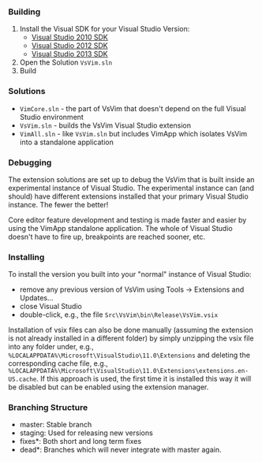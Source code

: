 ### Building

1. Install the Visual SDK for your Visual Studio Version:
    * [Visual Studio 2010 SDK](http://www.microsoft.com/en-us/download/details.aspx?id=2680)
    * [Visual Studio 2012 SDK](http://www.microsoft.com/en-us/download/details.aspx?id=30668)
    * [Visual Studio 2013 SDK](http://www.microsoft.com/en-us/download/details.aspx?id=40758)
2. Open the Solution `VsVim.sln`
3. Build

### Solutions

* `VimCore.sln` - the part of VsVim that doesn't depend on the full Visual Studio environment
* `VsVim.sln` - builds the VsVim Visual Studio extension
* `VimAll.sln` - like `VsVim.sln` but includes VimApp which isolates VsVim into a standalone application

### Debugging

The extension solutions are set up to debug the VsVim that is built inside an experimental instance of Visual Studio.  The experimental instance can (and should) have different extensions installed that your primary Visual Studio instance.  The fewer the better!

Core editor feature development and testing is made faster and easier by using the VimApp standalone application.  The whole of Visual Studio doesn't have to fire up, breakpoints are reached sooner, etc.

### Installing

To install the version you built into your "normal" instance of Visual Studio:

* remove any previous version of VsVim using Tools -> Extensions and Updates...
* close Visual Studio
* double-click, e.g., the file `Src\VsVim\bin\Release\VsVim.vsix`

Installation of vsix files can also be done manually (assuming the extension is not already installed in a different folder) by simply unzipping the vsix file into any folder under, e.g., `%LOCALAPPDATA%\Microsoft\VisualStudio\11.0\Extensions` and deleting the corresponding cache file, e.g., `%LOCALAPPDATA%\Microsoft\VisualStudio\11.0\Extensions\extensions.en-US.cache`.  If this approach is used, the first time it is installed this way it will be disabled but can be enabled using the extension manager.

### Branching Structure

* master: Stable branch 
* staging: Used for releasing new versions
* fixes*: Both short and long term fixes
* dead*: Branches which will never integrate with master again.  
